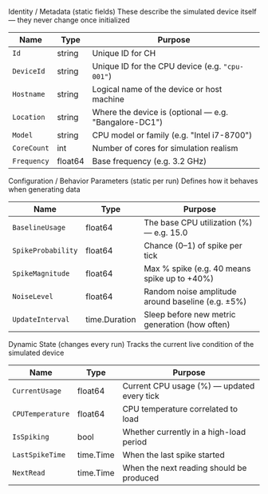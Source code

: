 Identity / Metadata (static fields)
These describe the simulated device itself — they never change once initialized

| **Name**       | **Type**  | **Purpose**                                                             |
| -------------- | --------- | ----------------------------------------------------------------------- |
| `Id`           | string    | Unique ID for CH                                                        |
| `DeviceId`     | string    | Unique ID for the CPU device (e.g. `"cpu-001"`)                         |
| `Hostname`     | string    | Logical name of the device or host machine                              |
| `Location`     | string    | Where the device is (optional — e.g. "Bangalore-DC1")                   |
| `Model`        | string    | CPU model or family (e.g. "Intel i7-8700")                              |
| `CoreCount`    | int       | Number of cores for simulation realism                                  |
| `Frequency`    | float64   | Base frequency (e.g. 3.2 GHz)                                           |


Configuration / Behavior Parameters (static per run)
Defines how it behaves when generating data

| **Name**           | **Type**      | **Purpose**                                       |
| ------------------ | ------------- | ------------------------------------------------- |
| `BaselineUsage`    | float64       | The base CPU utilization (%) — e.g. 15.0          |
| `SpikeProbability` | float64       | Chance (0–1) of spike per tick                    |
| `SpikeMagnitude`   | float64       | Max % spike (e.g. 40 means spike up to +40%)      |
| `NoiseLevel`       | float64       | Random noise amplitude around baseline (e.g. ±5%) |
| `UpdateInterval`   | time.Duration | Sleep before new metric generation (how often)    |


Dynamic State (changes every run)
Tracks the current live condition of the simulated device

| **Name**        | **Type**  | **Purpose**                                   |
| --------------- | --------- | --------------------------------------------- |
| `CurrentUsage`  | float64   | Current CPU usage (%) — updated every tick    |
| `CPUTemperature`| float64   | CPU temperature correlated to load            |
| `IsSpiking`     | bool      | Whether currently in a high-load period       |
| `LastSpikeTime` | time.Time | When the last spike started                   |
| `NextRead`      | time.Time | When the next reading should be produced      |

